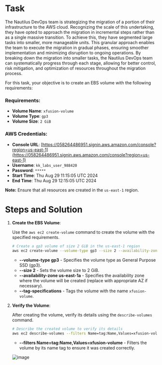 # Task

The Nautilus DevOps team is strategizing the migration of a portion of their infrastructure to the AWS cloud. Recognizing the scale of this undertaking, they have opted to approach the migration in incremental steps rather than as a single massive transition. To achieve this, they have segmented large tasks into smaller, more manageable units. This granular approach enables the team to execute the migration in gradual phases, ensuring smoother implementation and minimizing disruption to ongoing operations. By breaking down the migration into smaller tasks, the Nautilus DevOps team can systematically progress through each stage, allowing for better control, risk mitigation, and optimization of resources throughout the migration process.

For this task, your objective is to create an EBS volume with the following requirements:

### Requirements:
- **Volume Name**: `xfusion-volume`
- **Volume Type**: `gp3`
- **Volume Size**: `2 GiB`

### AWS Credentials:
- **Console URL**: [https://058264486951.signin.aws.amazon.com/console?region=us-east-1](https://058264486951.signin.aws.amazon.com/console?region=us-east-1)
- **Username**: `kk_labs_user_988420`
- **Password**: `*****`
- **Start Time**: Thu Aug 29 11:15:05 UTC 2024
- **End Time**: Thu Aug 29 12:15:05 UTC 2024

**Note:** Ensure that all resources are created in the `us-east-1` region.

# Steps and Solution

1. **Create the EBS Volume**:

    Use the `aws ec2 create-volume` command to create the volume with the specified requirements.

    ```bash
    # Create a gp3 volume of size 2 GiB in the us-east-1 region
    aws ec2 create-volume --volume-type gp3 --size 2 --availability-zone us-east-1a --tag-specifications 'ResourceType=volume,Tags=[{Key=Name,Value=xfusion-volume}]' --region us-east-1
    ```

    - **--volume-type gp3** - Specifies the volume type as General Purpose SSD (gp3).
    - **--size 2** - Sets the volume size to 2 GiB.
    - **--availability-zone us-east-1a** - Specifies the availability zone where the volume will be created (replace with appropriate AZ if necessary).
    - **--tag-specifications** - Tags the volume with the name `xfusion-volume`.

2. **Verify the Volume**:

    After creating the volume, verify its details using the `describe-volumes` command.

    ```bash
    # Describe the created volume to verify its details
    aws ec2 describe-volumes --filters Name=tag:Name,Values=xfusion-volume --region us-east-1
    ```

    - **--filters Name=tag:Name,Values=xfusion-volume** - Filters the volume by its name tag to ensure it was created correctly.
   
   ![image](https://github.com/user-attachments/assets/c8f250f5-8aaf-4f58-8ca2-cfc477d1da86)
